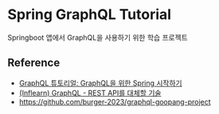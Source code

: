 # Spring GraphQL Tutorial

Springboot 앱에서 GraphQL을 사용하기 위한 학습 프로젝트

## Reference
- [GraphQL 튜토리얼: GraphQL을 위한 Spring 시작하기](https://apidog.com/kr/blog/spring-graphql-3/?t)
- [(Inflearn) GraphQL - REST API를 대체할 기술](https://www.inflearn.com/course/graphql-rest-api%EB%A5%BC-%EB%8C%80%EC%B2%B4%ED%95%A0-%EA%B8%B0%EC%88%A0)
- https://github.com/burger-2023/graphql-goopang-project